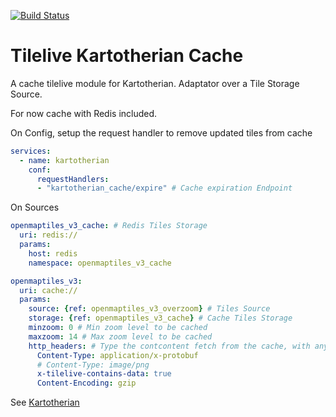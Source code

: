 [![Build Status](https://travis-ci.org/frodrigo/tilelive_kartotherian_cache.svg?branch=master)](https://travis-ci.org/frodrigo/tilelive_kartotherian_cache)

# Tilelive Kartotherian Cache
A cache tilelive module for Kartotherian. Adaptator over a Tile Storage Source.

For now cache with Redis included.

On Config, setup the request handler to remove updated tiles from cache
```yaml
services:
  - name: kartotherian
    conf:
      requestHandlers:
      - "kartotherian_cache/expire" # Cache expiration Endpoint
```

On Sources
```yaml
openmaptiles_v3_cache: # Redis Tiles Storage
  uri: redis://
  params:
    host: redis
    namespace: openmaptiles_v3_cache

openmaptiles_v3:
  uri: cache://
  params:
    source: {ref: openmaptiles_v3_overzoom} # Tiles Source
    storage: {ref: openmaptiles_v3_cache} # Cache Tiles Storage
    minzoom: 0 # Min zoom level to be cached
    maxzoom: 14 # Max zoom level to be cached
    http_headers: # Type the contcontent fetch from the cache, with any HTTP headers
      Content-Type: application/x-protobuf
      # Content-Type: image/png
      x-tilelive-contains-data: true
      Content-Encoding: gzip
```

See [Kartotherian](https://github.com/kartotherian/kartotherian)
